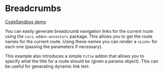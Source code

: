 # Breadcrumbs

[CodeSandbox demo](https://codesandbox.io/s/github/pshrmn/curi/tree/master/examples/react/breadcrumbs)

You can easily generate breadcrumb navigation links for the current route using the `curi-addon-ancestors` package. This allows you to get the route names for the current route. Using these names you can render a `<Link>` for each one (passing the parameters if necessary).

This example also introduces a simple `title` addon that allows you to specify what the title for a route should be (given a params object). This can be useful for generating dynamic link text.
